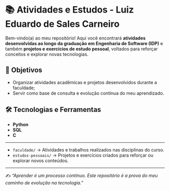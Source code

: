 # 📚 Atividades e Estudos - Luiz Eduardo de Sales Carneiro

Bem-vindo(a) ao meu repositório!
Aqui você encontrará **atividades desenvolvidas ao longo da graduação em Engenharia de Software (IDP)** e também **projetos e exercícios de estudo pessoal**, voltados para reforçar conceitos e explorar novas tecnologias.

## 🎯 Objetivos
- Organizar atividades acadêmicas e projetos desenvolvidos durante a faculdade;
- Servir como base de consulta e evolução contínua do meu aprendizado.

## 🛠️ Tecnologias e Ferramentas
- **Python**
- **SQL**
- **C**
---
- `faculdade/` → Atividades e trabalhos realizados nas disciplinas do curso.  
- `estudos-pessoais/` → Projetos e exercícios criados para reforçar ou explorar novos conteúdos.
---
✍️ *“Aprender é um processo contínuo. Este repositório é a prova do meu caminho de evolução na tecnologia.”*
